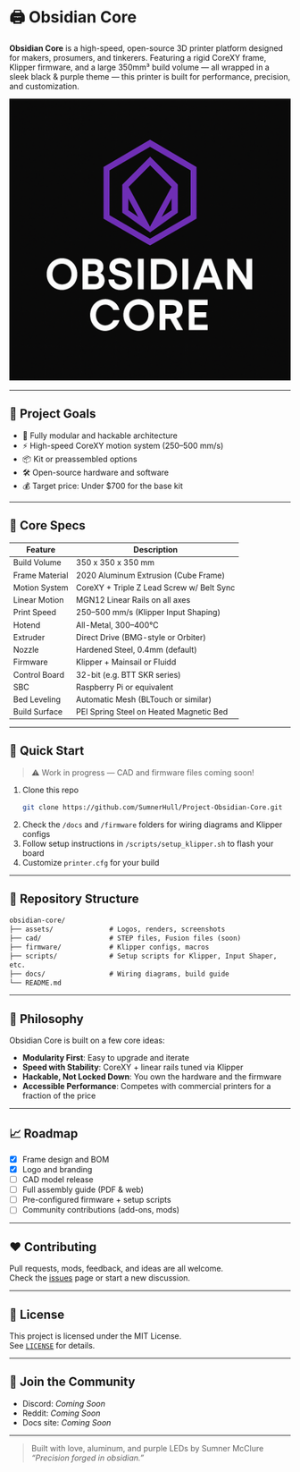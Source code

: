 # 🖨️ Obsidian Core

**Obsidian Core** is a high-speed, open-source 3D printer platform designed for makers, prosumers, and tinkerers. Featuring a rigid CoreXY frame, Klipper firmware, and a large 350mm³ build volume — all wrapped in a sleek black & purple theme — this printer is built for performance, precision, and customization.

![Obsidian Core Logo](./assets/logo.png)

---

## 🔧 Project Goals

- 🧩 Fully modular and hackable architecture
- ⚡ High-speed CoreXY motion system (250–500 mm/s)
- 📦 Kit or preassembled options
- 🛠️ Open-source hardware and software
- 💰 Target price: Under $700 for the base kit

---

## 📐 Core Specs

| Feature         | Description                              |
|----------------|------------------------------------------|
| Build Volume    | 350 x 350 x 350 mm                       |
| Frame Material  | 2020 Aluminum Extrusion (Cube Frame)     |
| Motion System   | CoreXY + Triple Z Lead Screw w/ Belt Sync |
| Linear Motion   | MGN12 Linear Rails on all axes           |
| Print Speed     | 250–500 mm/s (Klipper Input Shaping)     |
| Hotend          | All-Metal, 300–400°C                     |
| Extruder        | Direct Drive (BMG-style or Orbiter)      |
| Nozzle          | Hardened Steel, 0.4mm (default)          |
| Firmware        | Klipper + Mainsail or Fluidd             |
| Control Board   | 32-bit (e.g. BTT SKR series)             |
| SBC             | Raspberry Pi or equivalent               |
| Bed Leveling    | Automatic Mesh (BLTouch or similar)      |
| Build Surface   | PEI Spring Steel on Heated Magnetic Bed  |

---

## 🚀 Quick Start

> ⚠️ Work in progress — CAD and firmware files coming soon!

1. Clone this repo  
   ```bash
   git clone https://github.com/SumnerHull/Project-Obsidian-Core.git
   ```
2. Check the `/docs` and `/firmware` folders for wiring diagrams and Klipper configs
3. Follow setup instructions in `/scripts/setup_klipper.sh` to flash your board
4. Customize `printer.cfg` for your build

---

## 📂 Repository Structure

```
obsidian-core/
├── assets/              # Logos, renders, screenshots
├── cad/                 # STEP files, Fusion files (soon)
├── firmware/            # Klipper configs, macros
├── scripts/             # Setup scripts for Klipper, Input Shaper, etc.
├── docs/                # Wiring diagrams, build guide
└── README.md
```

---

## 🧠 Philosophy

Obsidian Core is built on a few core ideas:

- **Modularity First**: Easy to upgrade and iterate
- **Speed with Stability**: CoreXY + linear rails tuned via Klipper
- **Hackable, Not Locked Down**: You own the hardware and the firmware
- **Accessible Performance**: Competes with commercial printers for a fraction of the price

---

## 📈 Roadmap

- [x] Frame design and BOM
- [x] Logo and branding
- [ ] CAD model release
- [ ] Full assembly guide (PDF & web)
- [ ] Pre-configured firmware + setup scripts
- [ ] Community contributions (add-ons, mods)

---

## ❤️ Contributing

Pull requests, mods, feedback, and ideas are all welcome.  
Check the [issues](https://github.com/yourusername/obsidian-core/issues) page or start a new discussion.

---

## 📝 License

This project is licensed under the MIT License.  
See [`LICENSE`](./LICENSE) for details.

---

## 💬 Join the Community

- Discord: _Coming Soon_
- Reddit: _Coming Soon_
- Docs site: _Coming Soon_

---

> Built with love, aluminum, and purple LEDs by Sumner McClure  
> _“Precision forged in obsidian.”_
